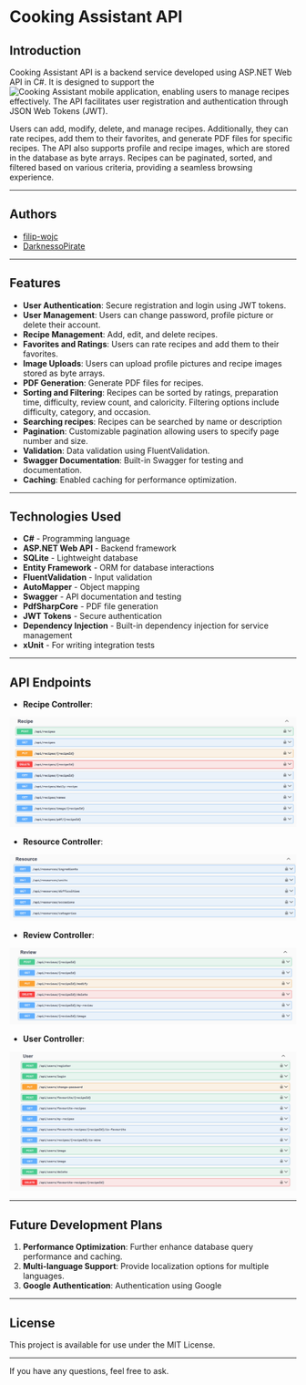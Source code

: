 # Cooking Assistant API

## Introduction
Cooking Assistant API is a backend service developed using ASP.NET Web API in C#. It is designed to support the ![Cooking Assistant mobile application](https://github.com/CookingAssistantMobile-org/CookingAssistant/tree/development), enabling users to manage recipes effectively. The API facilitates user registration and authentication through JSON Web Tokens (JWT).

Users can add, modify, delete, and manage recipes. Additionally, they can rate recipes, add them to their favorites, and generate PDF files for specific recipes. The API also supports profile and recipe images, which are stored in the database as byte arrays. Recipes can be paginated, sorted, and filtered based on various criteria, providing a seamless browsing experience.

---
## Authors
- [filip-wojc](https://github.com/filip-wojc)
- [DarknessoPirate](https://github.com/DarknessoPirate)

---
## Features
- **User Authentication**: Secure registration and login using JWT tokens.
- **User Management**: Users can change password, profile picture or delete their account.
- **Recipe Management**: Add, edit, and delete recipes.
- **Favorites and Ratings**: Users can rate recipes and add them to their favorites.
- **Image Uploads**: Users can upload profile pictures and recipe images stored as byte arrays.
- **PDF Generation**: Generate PDF files for recipes.
- **Sorting and Filtering**: Recipes can be sorted by ratings, preparation time, difficulty, review count, and caloricity. Filtering options include difficulty, category, and occasion.
- **Searching recipes**: Recipes can be searched by name or description
- **Pagination**: Customizable pagination allowing users to specify page number and size.
- **Validation**: Data validation using FluentValidation.
- **Swagger Documentation**: Built-in Swagger for testing and documentation.
- **Caching**: Enabled caching for performance optimization.
---

## Technologies Used
- **C#** - Programming language
- **ASP.NET Web API** - Backend framework
- **SQLite** - Lightweight database
- **Entity Framework** - ORM for database interactions
- **FluentValidation** - Input validation
- **AutoMapper** - Object mapping
- **Swagger** - API documentation and testing
- **PdfSharpCore** - PDF file generation
- **JWT Tokens** - Secure authentication
- **Dependency Injection** - Built-in dependency injection for service management
- **xUnit** - For writing integration tests
---

## API Endpoints
- **Recipe Controller**:

![Recipe](SwaggerScreenshots/RecipeController.png)
- **Resource Controller**:

![Recipe](SwaggerScreenshots/ResourceController.png)
- **Review Controller**:

![Recipe](SwaggerScreenshots/ReviewController.png)
- **User Controller**:

![Recipe](SwaggerScreenshots/UserController.png)

---

## Future Development Plans
1. **Performance Optimization**: Further enhance database query performance and caching.
2. **Multi-language Support**: Provide localization options for multiple languages.
3. **Google Authentication**: Authentication using Google
---

## License
This project is available for use under the MIT License.

---
If you have any questions, feel free to ask.
